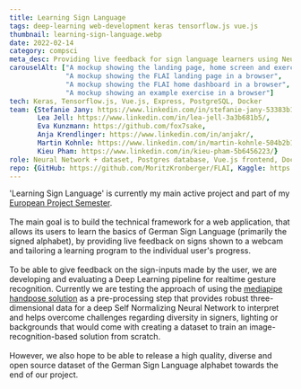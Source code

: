```yaml
---
title: Learning Sign Language
tags: deep-learning web-development keras tensorflow.js vue.js
thumbnail: learning-sign-language.webp
date: 2022-02-14
category: compsci
meta_desc: Providing live feedback for sign language learners using Neural Networks for real time Sign Language Recognition
carouselAlt: ["A mockup showing the landing page, home screen and exercise of the FLAI application on a MacBook", 
              "A mockup showing the FLAI landing page in a browser",
              "A mockup showing the FLAI home dashboard in a browser",
              "A mockup showing an example exercise in a browser"]
tech: Keras, Tensorflow.js, Vue.js, Express, PostgreSQL, Docker
team: {Stefanie Jany: https://www.linkedin.com/in/stefanie-jany-53383b197/, 
       Lea Jell: https://www.linkedin.com/in/lea-jell-3a3b681b5/, 
       Eva Kunzmann: https://github.com/fox7sake, 
       Anja Krendlinger: https://www.linkedin.com/in/anjakr/, 
       Martin Kohnle: https://www.linkedin.com/in/martin-kohnle-504b2b1ba/, 
       Kieu Pham: https://www.linkedin.com/in/kieu-pham-5b6456223/}
role: Neural Network + dataset, Postgres database, Vue.js frontend, Docker + CI/CD pipeline
repo: {GitHub: https://github.com/MoritzKronberger/FLAI, Kaggle: https://www.kaggle.com/moritzkronberger/german-sign-language}
---
```


'Learning Sign Language' is currently my main active project and part of my [European Project Semester](http://www.europeanprojectsemester.eu/).
<br></br>
The main goal is to build the technical framework for a web application, that allows its users to learn the basics of German Sign Language (primarily the signed alphabet),
by providing live feedback on signs shown to a webcam and tailoring a learning program to the individual user's progress.
<br></br>
To be able to give feedback on the sign-inputs made by the user, we are developing and evaluating a Deep Learning pipeline for realtime gesture recognition.
Currently we are testing the approach of using the [mediapipe handpose solution](https://google.github.io/mediapipe/solutions/hands.html) as a pre-processing step that provides robust three-dimensional data for a deep Self Normalizing Neural Network to interpret and helps overcome challenges regarding diversity in signers, lighting or backgrounds that would come with creating a dataset to train an image-recognition-based solution from scratch.
<br></br>
However, we also hope to be able to release a high quality, diverse and open source dataset of the German Sign Language alphabet towards the end of our project.

